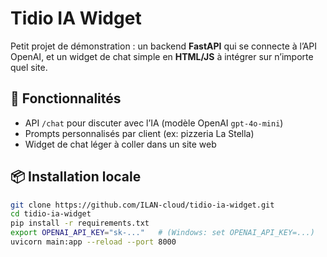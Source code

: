 # Tidio IA Widget

Petit projet de démonstration : un backend **FastAPI** qui se connecte à l’API OpenAI, 
et un widget de chat simple en **HTML/JS** à intégrer sur n’importe quel site.

## 🚀 Fonctionnalités
- API `/chat` pour discuter avec l’IA (modèle OpenAI `gpt-4o-mini`)
- Prompts personnalisés par client (ex: pizzeria La Stella)
- Widget de chat léger à coller dans un site web

## 📦 Installation locale
```bash
git clone https://github.com/ILAN-cloud/tidio-ia-widget.git
cd tidio-ia-widget
pip install -r requirements.txt
export OPENAI_API_KEY="sk-..."   # (Windows: set OPENAI_API_KEY=...)
uvicorn main:app --reload --port 8000
